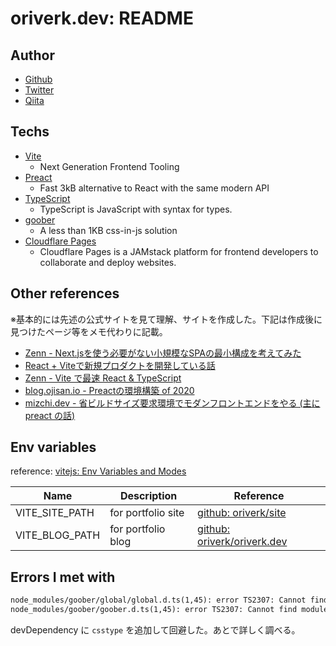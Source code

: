 # oriverk.dev: README

## Author

- [Github](https://github.com/oriverk)
- [Twitter](https://twitter.com/not_you_die)
- [Qiita](https://qiita.com/OriverK)

## Techs

- [Vite](https://vitejs.dev/)
  - Next Generation Frontend Tooling
- [Preact](https://preactjs.com/)
  - Fast 3kB alternative to React with the same modern API
- [TypeScript](https://www.typescriptlang.org/)
  - TypeScript is JavaScript with syntax for types.
- [goober](https://goober.rocks/)
  - A less than 1KB css-in-js solution
- [Cloudflare Pages](https://pages.cloudflare.com/)
  - Cloudflare Pages is a JAMstack platform for frontend developers to collaborate and deploy websites.

## Other references

※基本的には先述の公式サイトを見て理解、サイトを作成した。下記は作成後に見つけたページ等をメモ代わりに記載。

- [Zenn - Next.jsを使う必要がない小規模なSPAの最小構成を考えてみた](https://zenn.dev/a_da_chi/articles/bfcca39eed6a0f)
- [React + Viteで新規プロダクトを開発している話](https://tech.hicustomer.jp/posts/react-vite/)
- [Zenn - Vite で最速 React & TypeScript](https://zenn.dev/sprout2000/articles/98145cf2a807b1)
- [blog.ojisan.io - Preactの環境構築 of 2020](https://blog.ojisan.io/how-to-create-preact-app-2020/)
- [mizchi.dev - 省ビルドサイズ要求環境でモダンフロントエンドをやる (主に preact の話)](https://mizchi.dev/202006261728-minimal-js)

## Env variables

reference: [vitejs: Env Variables and Modes](https://vitejs.dev/guide/env-and-mode.html#env-variables-and-modes)

| Name | Description | Reference |
| --- | --- | --- |
| VITE_SITE_PATH | for portfolio site | [github: oriverk/site](https://github.com/oriverk/site) |
| VITE_BLOG_PATH | for portfolio blog | [github: oriverk/oriverk.dev](https://github.com/oriverk/oriverk.dev) |

## Errors I met with

```txt
node_modules/goober/global/global.d.ts(1,45): error TS2307: Cannot find module 'csstype' or its corresponding type declarations.
node_modules/goober/goober.d.ts(1,45): error TS2307: Cannot find module 'csstype' or its corresponding type declarations.
```

devDependency に `csstype` を追加して回避した。あとで詳しく調べる。
